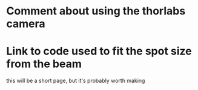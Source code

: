# Comment about using the thorlabs camera

# Link to code used to fit the spot size from the beam

this will be a short page, but it's probably worth making
